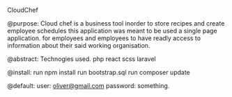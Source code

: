CloudChef



@purpose:   Cloud chef is a business tool inorder to store recipes and create employee schedules
            this application was meant to be used a single page application. 
            for employees and employees to have readly access to information about their said
            working organisation. 



@abstract:
            Technogies used.
                                php
                                react
                                scss
                                laravel
                                 
                                
@install:
            run npm install
            run bootstrap.sql
            run composer update 
            
@default:
            user: oliver@gmail.com
            password: something. 
           
